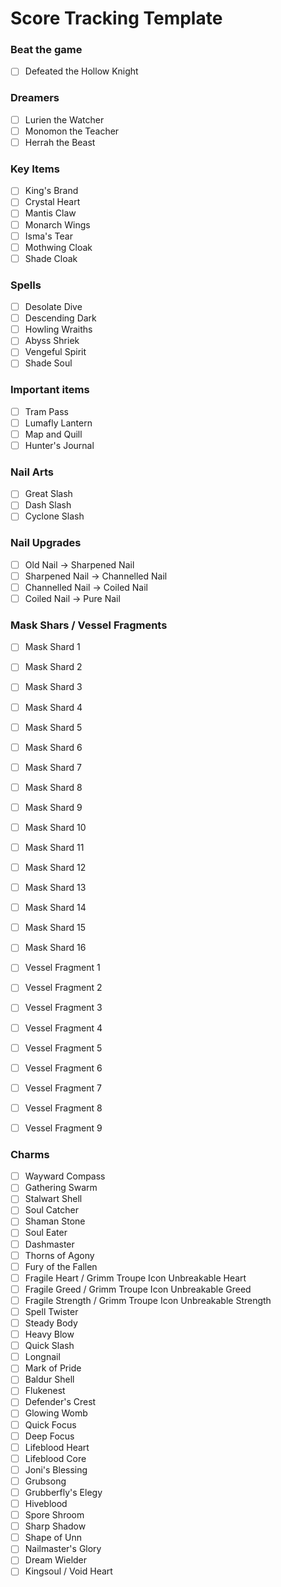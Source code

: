 # Score Tracking Template

### Beat the game

- [ ] Defeated the Hollow Knight

### Dreamers

- [ ] Lurien the Watcher
- [ ] Monomon the Teacher
- [ ] Herrah the Beast

### Key Items

- [ ] King's Brand
- [ ] Crystal Heart
- [ ] Mantis Claw
- [ ] Monarch Wings
- [ ] Isma's Tear
- [ ] Mothwing Cloak
- [ ] Shade Cloak

### Spells

- [ ] Desolate Dive
- [ ] Descending Dark
- [ ] Howling Wraiths
- [ ] Abyss Shriek
- [ ] Vengeful Spirit
- [ ] Shade Soul

### Important items

- [ ] Tram Pass
- [ ] Lumafly Lantern
- [ ] Map and Quill
- [ ] Hunter's Journal

### Nail Arts

- [ ] Great Slash
- [ ] Dash Slash
- [ ] Cyclone Slash

### Nail Upgrades

- [ ] Old Nail -> Sharpened Nail
- [ ] Sharpened Nail -> Channelled Nail
- [ ] Channelled Nail -> Coiled Nail
- [ ] Coiled Nail -> Pure Nail

### Mask Shars / Vessel Fragments

- [ ] Mask Shard 1
- [ ] Mask Shard 2
- [ ] Mask Shard 3
- [ ] Mask Shard 4
- [ ] Mask Shard 5
- [ ] Mask Shard 6
- [ ] Mask Shard 7
- [ ] Mask Shard 8
- [ ] Mask Shard 9
- [ ] Mask Shard 10
- [ ] Mask Shard 11
- [ ] Mask Shard 12
- [ ] Mask Shard 13
- [ ] Mask Shard 14
- [ ] Mask Shard 15
- [ ] Mask Shard 16

- [ ] Vessel Fragment 1
- [ ] Vessel Fragment 2
- [ ] Vessel Fragment 3
- [ ] Vessel Fragment 4
- [ ] Vessel Fragment 5
- [ ] Vessel Fragment 6
- [ ] Vessel Fragment 7
- [ ] Vessel Fragment 8
- [ ] Vessel Fragment 9


### Charms

- [ ] Wayward Compass
- [ ] Gathering Swarm
- [ ] Stalwart Shell
- [ ] Soul Catcher
- [ ] Shaman Stone
- [ ] Soul Eater
- [ ] Dashmaster
- [ ] Thorns of Agony
- [ ] Fury of the Fallen
- [ ] Fragile Heart / Grimm Troupe Icon Unbreakable Heart
- [ ] Fragile Greed / Grimm Troupe Icon Unbreakable Greed
- [ ] Fragile Strength / Grimm Troupe Icon Unbreakable Strength
- [ ] Spell Twister
- [ ] Steady Body
- [ ] Heavy Blow
- [ ] Quick Slash
- [ ] Longnail
- [ ] Mark of Pride
- [ ] Baldur Shell
- [ ] Flukenest
- [ ] Defender's Crest
- [ ] Glowing Womb
- [ ] Quick Focus
- [ ] Deep Focus
- [ ] Lifeblood Heart
- [ ] Lifeblood Core
- [ ] Joni's Blessing
- [ ] Grubsong
- [ ] Grubberfly's Elegy
- [ ] Hiveblood
- [ ] Spore Shroom
- [ ] Sharp Shadow
- [ ] Shape of Unn
- [ ] Nailmaster's Glory
- [ ] Dream Wielder
- [ ] Kingsoul / Void Heart

